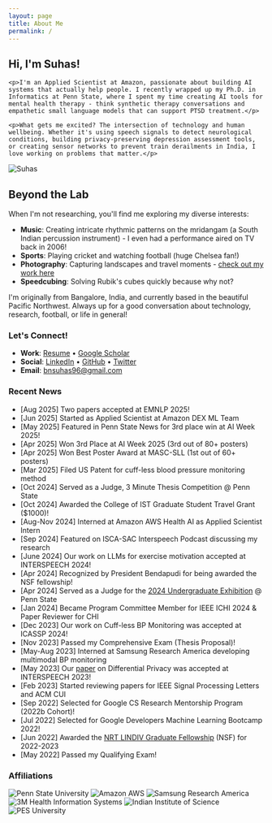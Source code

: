 ```yaml
---
layout: page
title: About Me
permalink: /
---
```

<link rel="stylesheet" href="/assets/css/style.css">

<div class="about-header">
  <div class="about-text">
    <h2>Hi, I'm Suhas!</h2>
    
    <p>I'm an Applied Scientist at Amazon, passionate about building AI systems that actually help people. I recently wrapped up my Ph.D. in Informatics at Penn State, where I spent my time creating AI tools for mental health therapy - think synthetic therapy conversations and empathetic small language models that can support PTSD treatment.</p>
    
    <p>What gets me excited? The intersection of technology and human wellbeing. Whether it's using speech signals to detect neurological conditions, building privacy-preserving depression assessment tools, or creating sensor networks to prevent train derailments in India, I love working on problems that matter.</p>
  </div>
  <div class="about-photo">
    <img src="/assets/media/2023-02_cropped-2DC71079-18C7-4213-9F00-674EAC7D97B7.jpeg" alt="Suhas" class="profile-photo">
  </div>
</div>

## Beyond the Lab

When I'm not researching, you'll find me exploring my diverse interests:

- **Music**: Creating intricate rhythmic patterns on the mridangam (a South Indian percussion instrument) - I even had a performance aired on TV back in 2006!
- **Sports**: Playing cricket and watching football (huge Chelsea fan!)
- **Photography**: Capturing landscapes and travel moments - [check out my work here](/photography/)
- **Speedcubing**: Solving Rubik's cubes quickly because why not?

I'm originally from Bangalore, India, and currently based in the beautiful Pacific Northwest. Always up for a good conversation about technology, research, football, or life in general!

### Let's Connect!

- **Work**: [Resume](/assets/media/2025-01_Suhas_Technical.pdf) • [Google Scholar](https://scholar.google.com/citations?user=EOJDCfMAAAAJ)
- **Social**: [LinkedIn](https://www.linkedin.com/in/bnsuhas) • [GitHub](https://github.com/bnsuhas96) • [Twitter](http://twitter.com/asksuhas)
- **Email**: [bnsuhas96@gmail.com](mailto:bnsuhas96@gmail.com)

### Recent News
- [Aug 2025] Two papers accepted at EMNLP 2025!
- [Jun 2025] Started as Applied Scientist at Amazon DEX ML Team
- [May 2025] Featured in Penn State News for 3rd place win at AI Week 2025!
- [Apr 2025] Won 3rd Place at AI Week 2025 (3rd out of 80+ posters)
- [Apr 2025] Won Best Poster Award at MASC-SLL (1st out of 60+ posters)
- [Mar 2025] Filed US Patent for cuff-less blood pressure monitoring method
- [Oct 2024] Served as a Judge, 3 Minute Thesis Competition @ Penn State
- [Oct 2024] Awarded the College of IST Graduate Student Travel Grant ($1000)!
- [Aug-Nov 2024] Interned at Amazon AWS Health AI as Applied Scientist Intern
- [Sep 2024] Featured on ISCA-SAC Interspeech Podcast discussing my research
- [June 2024] Our work on LLMs for exercise motivation accepted at INTERSPEECH 2024!
- [Apr 2024] Recognized by President Bendapudi for being awarded the NSF fellowship!
- [Apr 2024] Served as a Judge for the [2024 Undergraduate Exhibition](https://urfm.psu.edu/programs/undergraduate-exhibition) @ Penn State
- [Jan 2024] Became Program Committee Member for IEEE ICHI 2024 & Paper Reviewer for CHI
- [Dec 2023] Our work on Cuff-less BP Monitoring was accepted at ICASSP 2024!
- [Nov 2023] Passed my Comprehensive Exam (Thesis Proposal)!
- [May-Aug 2023] Interned at Samsung Research America developing multimodal BP monitoring
- [May 2023] Our [paper](/assets/media/2023-09_bn23_interspeech.pdf) on Differential Privacy was accepted at INTERSPEECH 2023!
- [Feb 2023] Started reviewing papers for IEEE Signal Processing Letters and ACM CUI
- [Sep 2022] Selected for Google CS Research Mentorship Program (2022b Cohort)!
- [Jul 2022] Selected for Google Developers Machine Learning Bootcamp 2022!
- [Jun 2022] Awarded the [NRT LINDIV Graduate Fellowship](https://lindiv.la.psu.edu/trainee-cohort/) (NSF) for 2022-2023
- [May 2022] Passed my Qualifying Exam!

### Affiliations

<div class="affiliations">
  <img src="/assets/media/Penn-State-University-Logo.png" alt="Penn State University">
  <img src="/assets/media/Untitled_design_-_2023-07-27T130823.909.png" alt="Amazon AWS">
  <img src="/assets/media/samsung-300x122.png" alt="Samsung Research America">
  <img src="/assets/media/3mhealth.webp" alt="3M Health Information Systems">
  <img src="/assets/media/IISc_Master_Seal_Black.jpg" alt="Indian Institute of Science">
  <img src="/assets/media/PESUniversity-logo-removebg-preview-e1662225928289-274x300.png" alt="PES University">
</div>